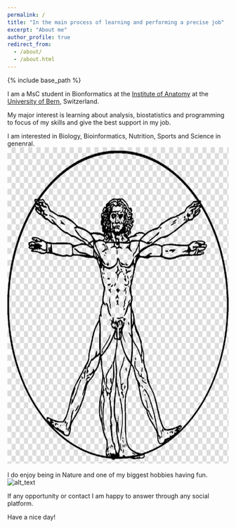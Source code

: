 ```yaml
---
permalink: /
title: "In the main process of learning and performing a precise job"
excerpt: "About me"
author_profile: true
redirect_from: 
  - /about/
  - /about.html
---
```


{% include base_path %}

I am a MsC student in Bionformatics at the [Institute of Anatomy](https://www.ana.unibe.ch/index_eng.html) at the [University of Bern](https://www.unibe.ch/index_eng.html), Switzerland.

My major interest is learning about analysis, biostatistics and programming to focus of my skills and give the best support in my job.

I am interested in Biology, Bioinformatics, Nutrition, Sports and Science in genenral. <img alt="alt_text" width="1080px" height="720px" src="images/asics.jpg" />


I do enjoy being in Nature and one of my biggest hobbies having fun. <img alt="alt_text" width="1080px" height="720px" src="images/paraAmis.jpg" />

If any opportunity or contact I am happy to answer through any social platform.

Have a nice day!


